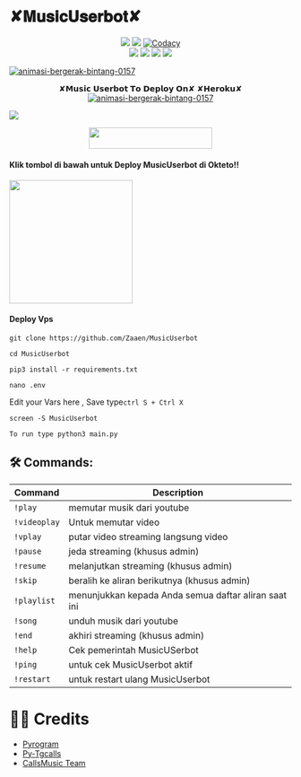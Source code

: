 #         ✘𝐌𝐮𝐬𝐢𝐜𝐔𝐬𝐞𝐫𝐛𝐨𝐭✘

</p>
<p align="center">
    <a href="https://www.python.org/" alt="made-with-python"> <img src="https://img.shields.io/badge/Made%20with-Python-black.svg?style=flat-square&logo=python&logoColor=blue&color=Blue" /></a>
    <a href="https://github.com/ZaenXP/MusicUserbot/graphs/commit-activity" alt="Maintenance"> <img src="https://img.shields.io/badge/Maintained%3F-yes-Blue.svg?style=flat-square" /></a>
    <a href="https://app.codacy.com/gh/ZaenXP/MusicUserbot/dashboard"> <img src="https://img.shields.io/codacy/grade/a723cb464d5a4d25be3152b5d71de82d?color=Blue&logo=codacy&style=flat-square" alt="Codacy" /></a><br>
    <a href="https://github.com/ZaenXP/MusicUserbot"> <img src="https://img.shields.io/github/repo-size/ZaenXP/MusicUserbot?color=Blue&logo=github&logoColor=Blue&style=flat-square" /></a>
    <a href="https://github.com/ZaenXP/MusicUsetbot/issues"> <img src="https://img.shields.io/github/issues/ZaenXP/MusicUserbot?color=Blue&logo=github&logoColor=blue&style=flat-square" /></a>
    <a href="https://github.com/ZaenXP/MusicUserbot/network/members"> <img src="https://img.shields.io/github/forks/ZaenXP/MusicUserbot?color=Blue&logo=github&logoColor=Blue&style=flat-square" /></a>  
    <a href="https://github.com/ZaenXP/MusicUserbot/network/members"> <img src="https://img.shields.io/github/stars/ZaenXP/MusicUserbot?color=Blue&logo=github&logoColor=Blue&style=flat-square" /></a>  
</p>





<a href="https://www.gambaranimasi.org/cat-bintang-290.htm"><img src="https://www.gambaranimasi.org/data/media/280/animasi-bergerak-bintang-0157.gif" border="0" alt="animasi-bergerak-bintang-0157" /></a>
    <p align="center"> 
    ✘𝗠𝘂𝘀𝗶𝗰 𝗨𝘀𝗲𝗿𝗯𝗼𝘁 𝗧𝗼 𝗗𝗲𝗽𝗹𝗼𝘆 𝗢𝗻✘ ✘𝗛𝗲𝗿𝗼𝗸𝘂✘
<a href="https://www.gambaranimasi.org/cat-bintang-290.htm"><img src="https://www.gambaranimasi.org/data/media/280/animasi-bergerak-bintang-0157.gif" border="0" alt="animasi-bergerak-bintang-0157" /></a>
   
<img src="https://telegra.ph/file/613f681a511feb6d1b186.jpg">

<p align="center"><a href="https://heroku.com/deploy?template=https://github.com/ZaenXP/MusicUserbot"> <img src="https://img.shields.io/badge/Deploy%20To%20Heroku-Green?style=for-the-badge&logo=heroku" width="220" height="38.45"/></a></p>

<h4>Klik tombol di bawah untuk Deploy MusicUserbot di Okteto!!</h4>
<a href="https://cloud.okteto.com/deploy?repository=https://github.com/Zaaen/MusicUserBot"><img src="https://img.shields.io/badge/Deploy%20To%20Okteto-informational?style=for-the-badge&logo=Okteto" width="220""/></a>


<h4>Deploy Vps</h4>


```
git clone https://github.com/Zaaen/MusicUserbot
```

```
cd MusicUserbot
```

```
pip3 install -r requirements.txt
```

```
nano .env
```
 Edit your Vars here , Save type```ctrl S + Ctrl X```
```
screen -S MusicUserbot
```

```
To run type python3 main.py
```

## 🛠 Commands:
| Command | Description |
| ------ | ------ |
| `!play` | memutar musik dari youtube |
| `!videoplay` | Untuk memutar video  |
| `!vplay` | putar video streaming langsung video |
| `!pause` | jeda streaming (khusus admin) |
| `!resume` | melanjutkan streaming (khusus admin)|
| `!skip` | beralih ke aliran berikutnya (khusus admin) |
| `!playlist` | menunjukkan kepada Anda semua daftar aliran saat ini|
| `!song` | unduh musik dari youtube |
| `!end` |akhiri streaming (khusus admin)  |
| `!help` | Cek pemerintah MusicUSerbot |
| `!ping` | untuk cek MusicUserbot aktif |
| `!restart` | untuk restart ulang MusicUserbot |

# 👨‍💻 Credits
- [Pyrogram](https://github.com/pyrogram/pyrogram)
- [Py-Tgcalls](https://github.com/pytgcalls/pytgcalls)
- [CallsMusic Team](https://github.com/Callsmusic)
